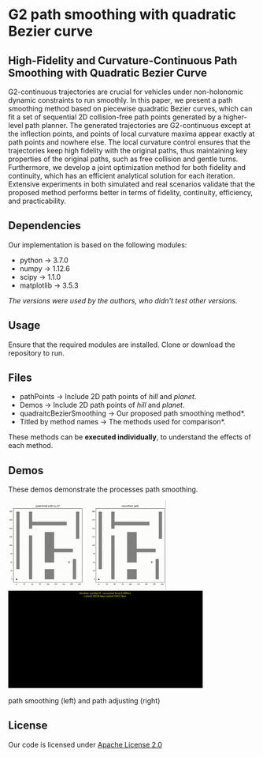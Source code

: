 # G2 path smoothing with quadratic Bezier curve
## High-Fidelity and Curvature-Continuous Path Smoothing with Quadratic Bezier Curve

G2-continuous trajectories are crucial for vehicles under non-holonomic dynamic constraints to run smoothly. In this paper, we present a path smoothing method based on piecewise quadratic Bezier curves, which can fit a set of sequential 2D collision-free path points generated by a higher-level path planner. The generated trajectories are G2-continuous except at the inflection points, and points of local curvature maxima appear exactly at path points and nowhere else. The local curvature control ensures that the trajectories keep high fidelity with the original paths, thus maintaining key properties of the original
paths, such as free collision and gentle turns. Furthermore, we develop a joint optimization method for both fidelity and continuity, which has an efficient analytical solution for each iteration. Extensive experiments in both simulated and real scenarios validate that the proposed method performs better in terms of fidelity, continuity, efficiency, and practicability.

## Dependencies
Our implementation is based on the following modules:
* python $\rightarrow$ 3.7.0
* numpy $\rightarrow$ 1.12.6
* scipy  $\rightarrow$  1.1.0
* matplotlib  $\rightarrow$ 3.5.3

*The versions were used by the authors, who didn't test other versions.*
## Usage
Ensure that the required modules are installed. 
Clone or download the repository to run.

## Files
* pathPoints $\rightarrow$  Include 2D path points of *hill* and *planet*.
* Demos $\rightarrow$ Include 2D path points of *hill* and *planet*.
* quadraitcBezierSmoothing $\rightarrow$ Our proposed path smoothing method*.
* Titled by method names $\rightarrow$ The methods used for comparison*.
    
  
These methods can be **executed individually**, to understand the effects of each method. 

 ## Demos
 These demos demonstrate the processes path smoothing.
 
 <img src="https://github.com/LiuXuSIA/G2PathSmoothing/blob/main/Demos/path%20generation%20and%20smoothing.gif" width="320"/> <img src="https://github.com/LiuXuSIA/G2PathSmoothing/blob/main/Demos/path%20smoothing.gif" width="395"/> 
 
path smoothing (left) and path adjusting (right)
 
## License
Our code is licensed under [Apache License 2.0](https://github.com/SS47816/fiss_planner/blob/main/LICENSE) 

